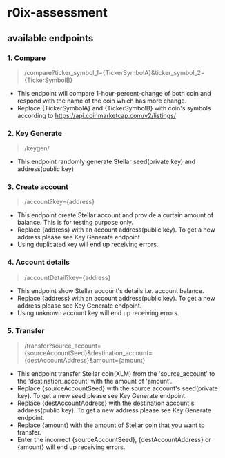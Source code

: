 # r0ix-assessment

## available endpoints

### 1. Compare
> /compare?ticker_symbol_1={TickerSymbolA}&ticker_symbol_2={TickerSymbolB}
  - This endpoint will compare 1-hour-percent-change of both coin and respond with the name of the coin which has more change.
  - Replace {TickerSymbolA} and {TickerSymbolB} with coin's symbols according to https://api.coinmarketcap.com/v2/listings/
### 2. Key Generate
> /keygen/
  - This endpoint randomly generate Stellar seed(private key) and address(public key)
### 3. Create account
> /account?key={address}
  - This endpoint create Stellar account and provide a curtain amount of balance. This is for testing purpose only.
  - Replace {address} with an account address(public key). To get a new address please see Key Generate endpoint.
  - Using duplicated key will end up receiving errors.
### 4. Account details
> /accountDetail?key={address}
  - This endpoint show Stellar account's details i.e. account balance.
  - Replace {address} with an account address(public key). To get a new address please see Key Generate endpoint.
  - Using unknown account key will end up receiving errors.
### 5. Transfer
> /transfer?source_account={sourceAccountSeed}&destination_account={destAccountAddress}&amount={amount}
  - This endpoint transfer Stellar coin(XLM) from the 'source_account' to the 'destination_account' with the amount of 'amount'. 
  - Replace {sourceAccountSeed} with the source account's seed(private key). To get a new seed please see Key Generate endpoint.
  - Replace {destAccountAddress} with the destination account's address(public key). To get a new address please see Key Generate endpoint.
  - Replace {amount} with the amount of Stellar coin that you want to transfer.
  - Enter the incorrect {sourceAccountSeed}, {destAccountAddress} or {amount} will end up receiving errors.
